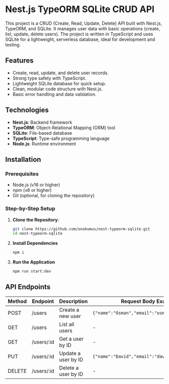 # Nest.js TypeORM SQLite CRUD API

This project is a CRUD (Create, Read, Update, Delete) API built with Nest.js, TypeORM, and SQLite. It manages user data with basic operations (create, list, update, delete users). The project is written in TypeScript and uses SQLite for a lightweight, serverless database, ideal for development and testing.

## Features
- Create, read, update, and delete user records.
- Strong type safety with TypeScript.
- Lightweight SQLite database for quick setup.
- Clean, modular code structure with Nest.js.
- Basic error handling and data validation.

## Technologies
- **Nest.js**: Backend framework
- **TypeORM**: Object-Relational Mapping (ORM) tool
- **SQLite**: File-based database
- **TypeScript**: Type-safe programming language
- **Node.js**: Runtime environment

## Installation

### Prerequisites
- Node.js (v16 or higher)
- npm (v8 or higher)
- Git (optional, for cloning the repository)

### Step-by-Step Setup
1. **Clone the Repository**:
   ```bash
   git clone https://github.com/onokumus/nest-typeorm-sqlite.git
   cd nest-typeorm-sqlite

2. **Install Dependencies**
    ```bash
    npm i

3. **Run the Application**
    ```bash
    npm run start:dev


## API Endpoints

| Method | Endpoint    | Description        | Request Body Example |
|--------|------------|-------------------|---------------------|
| POST   | /users     | Create a new user | `{"name":"Osman","email":"osman@example.com"}` |
| GET    | /users     | List all users    | - |
| GET    | /users/:id | Get a user by ID  | - |
| PUT    | /users/:id | Update a user by ID| `{"name":"David","email":"david@example.com"}` |
| DELETE | /users/:id | Delete a user by ID| - |